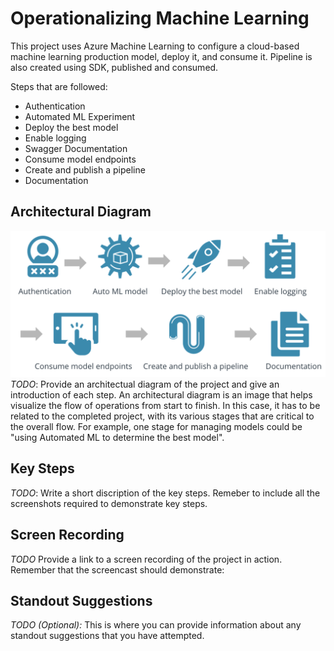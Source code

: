 # Operationalizing Machine Learning

This project uses Azure Machine Learning to configure a cloud-based machine learning production model, deploy it, and consume it. Pipeline is also created using SDK, published and consumed.

Steps that are followed:

* Authentication
* Automated ML Experiment  
* Deploy the best model
* Enable logging  
* Swagger Documentation
* Consume model endpoints  
* Create and publish a pipeline  
* Documentation


## Architectural Diagram
![alt text](pics/architecture.png)
*TODO*: Provide an architectual diagram of the project and give an introduction of each step. An architectural diagram is an image that helps visualize the flow of operations from start to finish. In this case, it has to be related to the completed project, with its various stages that are critical to the overall flow. For example, one stage for managing models could be "using Automated ML to determine the best model". 

## Key Steps
*TODO*: Write a short discription of the key steps. Remeber to include all the screenshots required to demonstrate key steps. 

## Screen Recording
*TODO* Provide a link to a screen recording of the project in action. Remember that the screencast should demonstrate:

## Standout Suggestions
*TODO (Optional):* This is where you can provide information about any standout suggestions that you have attempted.
